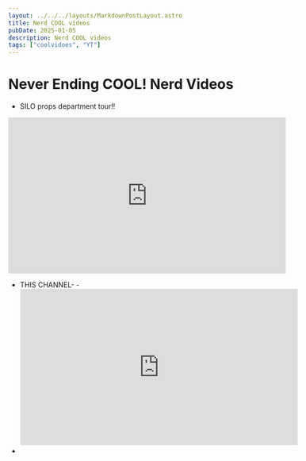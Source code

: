 ```yaml
---
layout: ../../../layouts/MarkdownPostLayout.astro
title: Nerd COOL videos
pubDate: 2025-01-05
description: Nerd COOL videos
tags: ["coolvidoes", "YT"]
---
```

# Never Ending COOL! Nerd Videos

- SILO props department tour!!
<iframe width="560/5" height="315/5" src="https://www.youtube.com/embed/Oz5TOGoYRAk?si=EnK3fxATMspf4-g-" title="YouTube video player" frameborder="0" allow="accelerometer; autoplay; clipboard-write; encrypted-media; gyroscope; picture-in-picture; web-share" referrerpolicy="strict-origin-when-cross-origin" allowfullscreen></iframe>


- THIS CHANNEL-
-<iframe width="560" height="315" src="https://www.youtube.com/embed/MwIBTbumd1Q?si=p3AVYcYoheZKPiMf" title="YouTube video player" frameborder="0" allow="accelerometer; autoplay; clipboard-write; encrypted-media; gyroscope; picture-in-picture; web-share" referrerpolicy="strict-origin-when-cross-origin" allowfullscreen></iframe>
- 